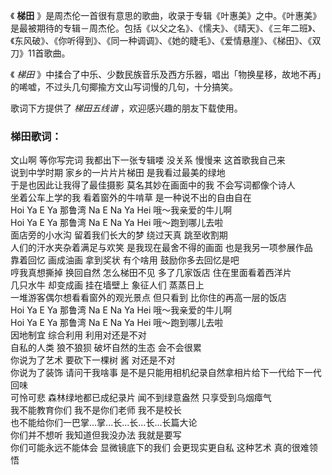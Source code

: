 

《 **梯田**
》是周杰伦一首很有意思的歌曲，收录于专辑《叶惠美》之中。《叶惠美》是最被期待的专辑－周杰伦。包括《以父之名》、《懦夫》、《晴天》、《三年二班》、《东风破》、《你听得到》、《同一种调调》、《她的睫毛》、《爱情悬崖》、《梯田》、《双刀》11首歌曲。

《 _梯田_ 》中揉合了中乐、少数民族音乐及西方乐器，唱出「物换星移，故地不再」的唏嘘，不过头几句揶揄方文山写词慢的几句，十分搞笑。

歌词下方提供了 _梯田五线谱_ ，欢迎感兴趣的朋友下载使用。

### 梯田歌词：

文山啊 等你写完词 我都出下一张专辑喽 没关系 慢慢来 这首歌我自己来  
说到中学时期 家乡的一片片片梯田 是我看过最美的绿地  
于是也因此让我得了最佳摄影 莫名其妙在画面中的我 不会写词都像个诗人  
坐着公车上学的我 看着窗外的牛啃草 是一种说不出的自由自在  
Hoi Ya E Ya 那鲁湾 Na E Na Ya Hei 哦～我亲爱的牛儿啊  
Hoi Ya E Ya 那鲁湾 Na E Na Ya Hei 哦～跑到哪儿去啦  
面店旁的小水沟 留着我们长大的梦 绕过天真 跳至收割期  
人们的汗水夹杂着满足与欢笑 是我现在最舍不得的画面 也是我另一项参展作品  
靠着回忆 画成油画 拿到奖状 有个啥用 鼓励你多去回忆是吧  
哼我真想撕掉 换回自然 怎么梯田不见 多了几家饭店 住在里面看着西洋片  
几只水牛 却变成画 挂在墙壁上 象征人们 蒸蒸日上  
一堆游客偶尔想看看窗外的观光景点 但只看到 比你住的再高一层的饭店  
Hoi Ya E Ya 那鲁湾 Na E Na Ya Hei 哦～我亲爱的牛儿啊  
Hoi Ya E Ya 那鲁湾 Na E Na Ya Hei 哦～跑到哪儿去啦  
因地制宜 综合利用 利用对还是不对  
自私的人类 狼不狼狈 破坏自然的生态 会不会很累  
你说为了艺术 要砍下一棵树 酱 对还是不对  
你说为了装饰 请问干我啥事 是不是只能用相机纪录自然拿相片给下一代给下一代回味  
可怜可悲 森林绿地都已成纪录片 闻不到绿意盎然 只享受到乌烟瘴气  
我不能教育你们 我不是你们老师 我不是校长  
也不能给你们一巴掌...掌...长...长...长...长篇大论  
你们并不想听 我知道但我没办法 我就是要写  
你们可能永远不能体会 显微镜底下的我们 会更现实更自私 这种艺术 真的很难领悟

